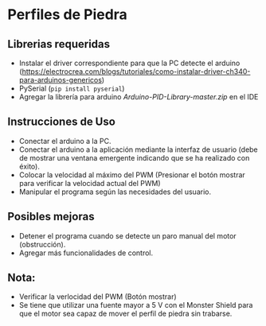# Perfiles de Piedra
## Librerias requeridas
- Instalar el driver correspondiente para que la PC detecte el arduino (https://electrocrea.com/blogs/tutoriales/como-instalar-driver-ch340-para-arduinos-genericos)
- PySerial (`pip install pyserial`)
- Agregar la librería para arduino *Arduino-PID-Library-master.zip* en el IDE

## Instrucciones de Uso
- Conectar el arduino a la PC.
- Conectar el arduino a la aplicación mediante la interfaz de usuario (debe de mostrar una ventana emergente indicando que se ha realizado con éxito).
- Colocar la velocidad al máximo del PWM (Presionar el botón mostrar para verificar la velocidad actual del PWM)
- Manipular el programa según las necesidades del usuario.

## Posibles mejoras
- Detener el programa cuando se detecte un paro manual del motor (obstrucción).
- Agregar más funcionalidades de control.

## Nota:
- Verificar la verlocidad del PWM (Botón mostrar)
- Se tiene que utilizar una fuente mayor a 5 V con el Monster Shield para que el motor sea capaz de mover el perfil de piedra sin trabarse.
